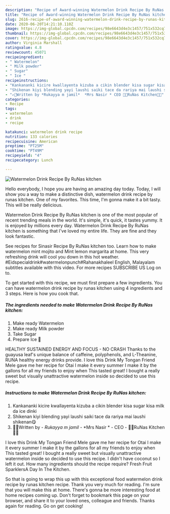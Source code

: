 ```yaml
---
description: "Recipe of Award-winning Watermelon Drink Recipe By RuNas kitchen"
title: "Recipe of Award-winning Watermelon Drink Recipe By RuNas kitchen"
slug: 2616-recipe-of-award-winning-watermelon-drink-recipe-by-runas-kitchen
date: 2020-06-20T14:21:10.110Z
image: https://img-global.cpcdn.com/recipes/98e6643d4e3c1457/751x532cq70/watermelon-drink-recipe-by-runas-kitchen-recipe-main-photo.jpg
thumbnail: https://img-global.cpcdn.com/recipes/98e6643d4e3c1457/751x532cq70/watermelon-drink-recipe-by-runas-kitchen-recipe-main-photo.jpg
cover: https://img-global.cpcdn.com/recipes/98e6643d4e3c1457/751x532cq70/watermelon-drink-recipe-by-runas-kitchen-recipe-main-photo.jpg
author: Virginia Marshall
ratingvalue: 4.8
reviewcount: 45071
recipeingredient:
- " Watermelon"
- " Milk powder"
- " Sugar"
- " Ice "
recipeinstructions:
- "Kankananki kicire kwallayenta kizuba a cikin blender kisa sugar kisa milk da ice dinki"
- "Shikenan kiyi blending yayi laushi saiki tace da rariya mai laushi shikenan😋"
- "✍🏻Written by *Rukayya m jamil*  *Mrs Nasir * CEO 👩‍🍳RuNas Kitchen👩‍🍳"
categories:
- Recipe
tags:
- watermelon
- drink
- recipe

katakunci: watermelon drink recipe 
nutrition: 133 calories
recipecuisine: American
preptime: "PT25M"
cooktime: "PT49M"
recipeyield: "4"
recipecategory: Lunch

---
```



![Watermelon Drink Recipe By RuNas kitchen](https://img-global.cpcdn.com/recipes/98e6643d4e3c1457/751x532cq70/watermelon-drink-recipe-by-runas-kitchen-recipe-main-photo.jpg)

Hello everybody, I hope you are having an amazing day today. Today, I will show you a way to make a distinctive dish, watermelon drink recipe by runas kitchen. One of my favorites. This time, I'm gonna make it a bit tasty. This will be really delicious.

Watermelon Drink Recipe By RuNas kitchen is one of the most popular of recent trending meals in the world. It's simple, it's quick, it tastes yummy. It is enjoyed by millions every day. Watermelon Drink Recipe By RuNas kitchen is something that I've loved my entire life. They are fine and they look fantastic.

See recipes for Sinasir Recipe By RuNas kitchen too. Learn how to make watermelon mint mojito and Mint lemon margarita at home. This very refreshing drink will cool you down in this hot weather. #Eidspecialdrink#watermelonpunch#Rahanakhaleel English, Malayalam subtitles available with this video. For more recipes SUBSCRIBE US Log on to.


To get started with this recipe, we must first prepare a few ingredients. You can have watermelon drink recipe by runas kitchen using 4 ingredients and 3 steps. Here is how you cook that.

<!--inarticleads1-->

##### The ingredients needed to make Watermelon Drink Recipe By RuNas kitchen:

1. Make ready  Watermelon
1. Make ready  Milk powder
1. Take  Sugar
1. Prepare  Ice 🧊


HEALTHY SUSTAINED ENERGY AND FOCUS - NO CRASH Thanks to the guayusa leaf&#39;s unique balance of caffeine, polyphenols, and L-Theanine, RUNA healthy energy drinks provide. I love this Drink My Tongan Friend Mele gave me her recipe for Otai I make it every summer I make it by the gallons for all my friends to enjoy when This tasted great! I bought a really sweet but visually unattractive watermelon inside so decided to use this recipe. 

<!--inarticleads2-->

##### Instructions to make Watermelon Drink Recipe By RuNas kitchen:

1. Kankananki kicire kwallayenta kizuba a cikin blender kisa sugar kisa milk da ice dinki
1. Shikenan kiyi blending yayi laushi saiki tace da rariya mai laushi shikenan😋
1. ✍🏻Written by - *Rukayya m jamil* -  *Mrs Nasir * - CEO - 👩‍🍳RuNas Kitchen👩‍🍳


I love this Drink My Tongan Friend Mele gave me her recipe for Otai I make it every summer I make it by the gallons for all my friends to enjoy when This tasted great! I bought a really sweet but visually unattractive watermelon inside so decided to use this recipe. I didn&#39;t have coconut so I left it out. How many ingredients should the recipe require? Fresh Fruit SparklersA Day In The Kitchen. 

So that is going to wrap this up with this exceptional food watermelon drink recipe by runas kitchen recipe. Thank you very much for reading. I'm sure that you will make this at home. There's gonna be more interesting food at home recipes coming up. Don't forget to bookmark this page on your browser, and share it to your loved ones, colleague and friends. Thanks again for reading. Go on get cooking!
